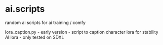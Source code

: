 # ai.scripts
random ai scripts for ai training / comfy 

lora_caption.py - early version - script to caption character lora for stability AI lora - only tested on SDXL
